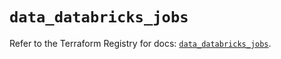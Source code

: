 # `data_databricks_jobs`

Refer to the Terraform Registry for docs: [`data_databricks_jobs`](https://registry.terraform.io/providers/databricks/databricks/1.94.0/docs/data-sources/jobs).
